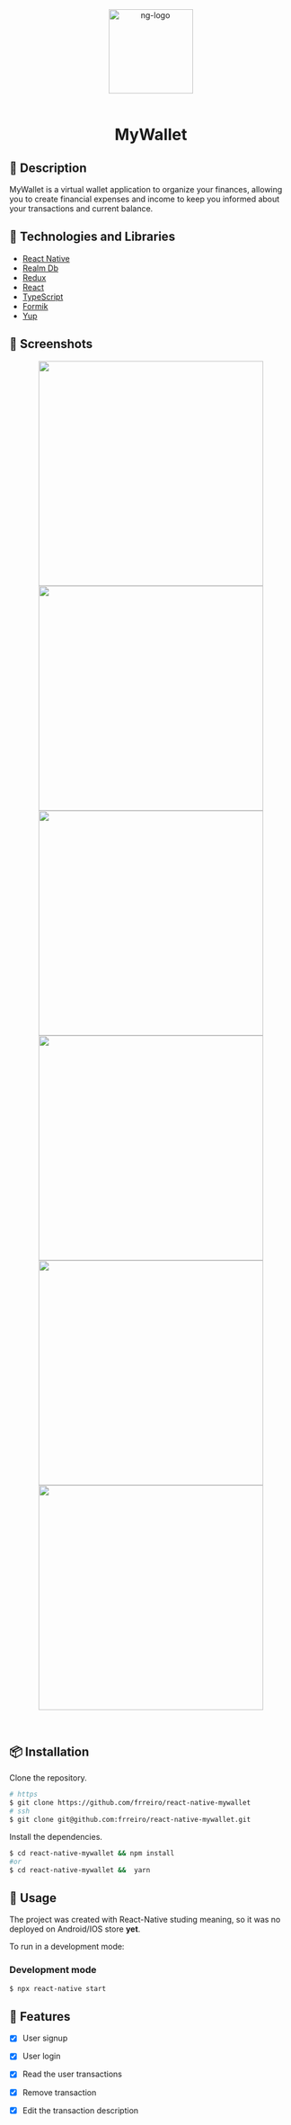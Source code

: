 <div align="center" >
  <img width="150px" src="https://notion-emojis.s3-us-west-2.amazonaws.com/prod/svg-twitter/1f4b0.svg" alt="ng-logo" width="400">
  <br>
  <br>
  <h1>MyWallet</h1>
</div>

## 📝 Description

MyWallet is a virtual wallet application to organize your finances, allowing you to create financial expenses and income to keep you informed about your transactions and current balance.

## 🚀 Technologies and Libraries

- [React Native](https://reactnative.dev/)
- [Realm Db](https://realm.io//)
- [Redux](https://redux.js.org/)
- [React](https://react.dev/)
- [TypeScript](https://www.typescriptlang.org/)
- [Formik](https://formik.org/)
- [Yup](https://github.com/jquense/yup)

## 🎨 Screenshots

<p align="center">
    <img height='400px' src="https://github.com/frreiro/react-native-mywallet/assets/98192816/1ec00493-40ad-438f-ada8-5b6143b28174">
    <img height='400px'src="https://github.com/frreiro/react-native-mywallet/assets/98192816/da3c31e5-d13f-44a2-ac92-a34f64900900">
    <img height='400px'src="https://github.com/frreiro/react-native-mywallet/assets/98192816/3a38d9f6-8f67-40e2-bf60-49ad7e7f3019">
   <img height='400px'src="https://github.com/frreiro/react-native-mywallet/assets/98192816/e995c927-89eb-4cfb-80be-d37c6e4002fe">
   <img height='400px'src="https://github.com/frreiro/react-native-mywallet/assets/98192816/6e6712c4-a342-45dd-b58c-20d3dc05c9b5">
   <img height='400px'src="https://github.com/frreiro/react-native-mywallet/assets/98192816/720a8a81-3979-40fd-9a48-3c63c6cf7609">
</p><br>



## 📦 Installation

Clone the repository.

```bash
# https
$ git clone https://github.com/frreiro/react-native-mywallet
# ssh
$ git clone git@github.com:frreiro/react-native-mywallet.git
```

Install the dependencies.

```bash
$ cd react-native-mywallet && npm install
#or
$ cd react-native-mywallet &&  yarn
```

## 🚀 Usage

The project was created with React-Native studing meaning, so it was no deployed on Android/IOS store **yet**.

To run in a development mode: 

### Development mode

```bash
$ npx react-native start
```
## 📌 Features

- [x] User signup
- [x] User login
- [x] Read the user transactions
- [x] Remove transaction
- [x] Edit the transaction description

